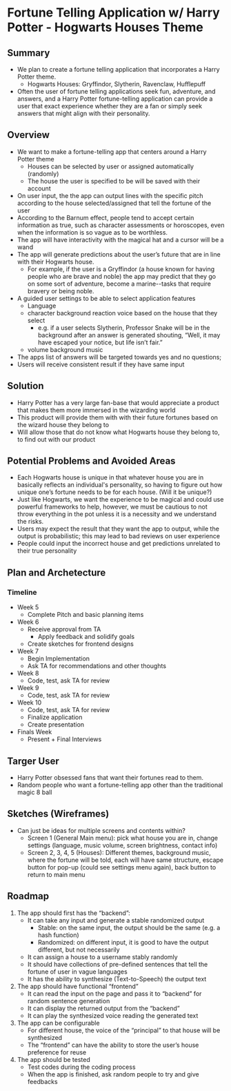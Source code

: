 # Fortune Telling Application w/ Harry Potter - Hogwarts Houses Theme

## Summary

- We plan to create a fortune telling application that incorporates a Harry Potter theme.
    - Hogwarts Houses: Gryffindor, Slytherin, Ravenclaw, Hufflepuff
- Often the user of fortune telling applications seek fun, adventure, and answers, and a Harry Potter fortune-telling application can provide a user that exact experience whether they are a fan or simply seek answers that might align with their personality. 

## Overview

- We want to make a fortune-telling app that centers around a  Harry Potter theme
    - Houses can be selected by user or assigned automatically (randomly)
    - The house the user is specified to be will be saved with their account 
- On user input, the the app can output lines with the specific pitch according to the house selected/assigned that tell the fortune of the user 
- According to the Barnum effect, people tend to accept certain information as true, such as character assessments or horoscopes, even when the information is so vague as to be worthless.
- The app will have interactivity with the magical hat and a cursor will be a wand 
- The app will generate predictions about the user’s future that are in line with their Hogwarts house. 
    - For example, if the user is a Gryffindor (a house known for having people who are brave and noble) the app may predict that they go on some sort of adventure, become a marine--tasks that require bravery or being noble.
- A guided user settings to be able to select application features
    - Language 
    - character background reaction voice based on the house that they select 
        - e.g. if a user selects Slytherin, Professor Snake will be in the background after an answer is generated shouting, “Well, it may have escaped your notice, but life isn’t fair.” 
    - volume background music 
- The apps list of answers will be targeted towards  yes and no questions; 
- Users will receive consistent result if they have same input

## Solution

- Harry Potter has a very large fan-base that would appreciate a product that makes them more immersed in the wizarding world
- This product will provide them with with their future fortunes based on the wizard house they belong to
- Will allow those that do not know what Hogwarts house they belong to, to find out with our product

## Potential Problems and Avoided Areas 

- Each Hogwarts house is unique in that whatever house you are in basically reflects an individual's personality, so having to figure out how unique one’s fortune needs to be for each house. (Will it be unique?) 
- Just like Hogwarts, we want the experience to be magical and could use powerful frameworks to help, however, we must be cautious to not throw everything in the pot unless it is a necessity and we understand the risks. 
- Users may expect the result that they want the app to output, while the output is probabilistic; this may lead to bad reviews on user experience 
- People could input the incorrect house and get predictions unrelated to their true personality

## Plan and Archetecture

### Timeline

- Week 5		
    - Complete Pitch and basic planning items
- Week 6
    - Receive approval from TA
        - Apply feedback and solidify goals
    - Create sketches for frontend designs
- Week 7 
    - Begin Implementation 
    - Ask TA for recommendations and other thoughts
- Week 8
    - Code, test, ask TA for review
- Week 9
    - Code, test, ask TA for review
- Week 10
    - Code, test, ask TA for review
    - Finalize application
    - Create presentation
- Finals Week
    - Present + Final Interviews 

## Targer User

- Harry Potter obsessed fans that want their fortunes read to them.
- Random people who want a fortune-telling app other than the traditional magic 8 ball

## Sketches (Wireframes)

- Can just be ideas for multiple screens and contents within?
    - Screen 1 (General Main menu): pick what house you are in, change settings (language, music volume, screen brightness, contact info)
    - Screen 2, 3, 4, 5 (Houses): Different themes, background music, where the fortune will be told, each will have same structure, escape button for pop-up (could see settings menu again), back button to return to main menu

## Roadmap

1. The app should first has the “backend”:
    - It can take any input and generate a stable randomized output
        - Stable: on the same input, the output should be the same (e.g. a hash function)
        - Randomized: on different input, it is good to have the output different, but not necessarily
    - It can assign a house to a username stably randomly
    - It should have collections of pre-defined sentences that tell the fortune of user in vague languages
    - It has the ability to synthesize (Text-to-Speech) the output text
2. The app should have functional “frontend”
    - It can read the input on the page and pass it to “backend” for random sentence generation
    - It can display the returned output from the “backend”
    - It can play the synthesized voice reading the generated text
3. The app can be configurable
    - For different house, the voice of the “principal” to that house will be synthesized
    - The “frontend” can have the ability to store the user’s house preference for reuse
4. The app should be tested
    - Test codes during the coding process
    - When the app is finished, ask random people to try and give feedbacks
